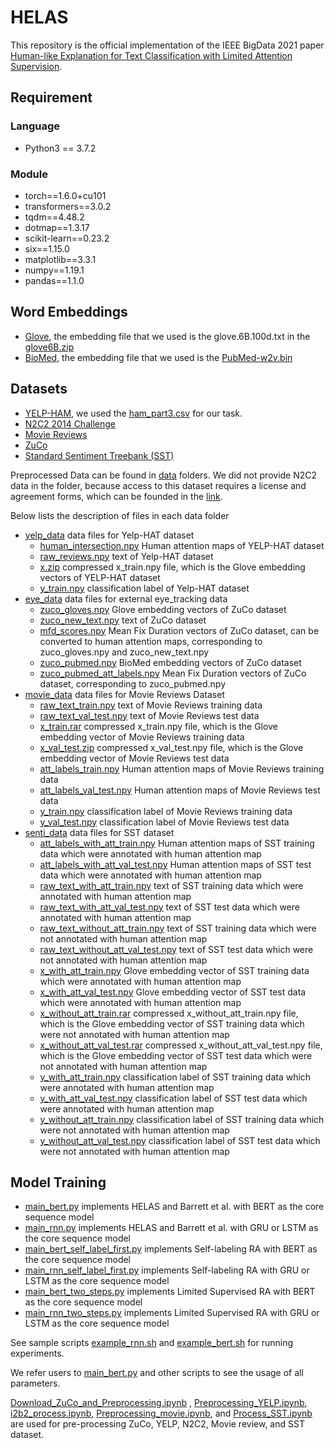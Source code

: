 # HELAS
This repository is the official implementation of the IEEE BigData 2021 paper [Human-like Explanation for Text Classification with Limited Attention Supervision](https://ieeexplore.ieee.org/abstract/document/9671444).

## Requirement
### Language
* Python3 == 3.7.2
### Module
* torch==1.6.0+cu101
* transformers==3.0.2
* tqdm==4.48.2
* dotmap==1.3.17
* scikit-learn==0.23.2
* six==1.15.0
* matplotlib==3.3.1
* numpy==1.19.1
* pandas==1.1.0

## Word Embeddings
* [Glove](https://nlp.stanford.edu/projects/glove/), the embedding file that we used is the glove.6B.100d.txt in the [glove6B.zip](http://downloads.cs.stanford.edu/nlp/data/glove.6B.zip)
* [BioMed](http://bio.nlplab.org/), the embedding file that we used is the [PubMed-w2v.bin](http://evexdb.org/pmresources/vec-space-models/PubMed-w2v.bin)

## Datasets
* [YELP-HAM](https://github.com/cansusen/Human-Attention-for-Text-Classification), we used the [ham_part3.csv](https://github.com/cansusen/Human-Attention-for-Text-Classification/blob/master/raw_data/ham_part3.csv) for our task.
* [N2C2 2014 Challenge](https://portal.dbmi.hms.harvard.edu/projects/n2c2-nlp/)
* [Movie Reviews](http://www.eraserbenchmark.com/)
* [ZuCo](https://osf.io/q3zws/)
* [Standard  Sentiment  Treebank (SST)](https://huggingface.co/datasets/sst#source-data)


Preprocessed Data can be found in [data](./data) folders. We did not provide N2C2 data in the folder, because access to this dataset requires a license and agreement forms, which can be founded in the [link](https://portal.dbmi.hms.harvard.edu/projects/n2c2-nlp/).

Below lists the description of files in each data folder
* [yelp_data](./yelp_data) data files for Yelp-HAT dataset
   * [human_intersection.npy](./data/human_intersection.npy) Human attention maps of YELP-HAT dataset
   * [raw_reviews.npy](./yelp_data/raw_reviews.npy) text of Yelp-HAT dataset
   * [x.zip](./yelp_data/x.zip) compressed x_train.npy file, which is the Glove embedding vectors of YELP-HAT dataset
   * [y_train.npy](./data/y.npy) classification label of Yelp-HAT dataset
* [eye_data](./eye_data) data files for external eye_tracking data
   * [zuco_gloves.npy](./eye_data/zuco_gloves.npy) Glove embedding vectors of ZuCo dataset
   * [zuco_new_text.npy](./eye_data/zuco_new_text.npy) text of ZuCo dataset
   * [mfd_scores.npy](./eye_data/mfd_scores.npy) Mean Fix Duration vectors of ZuCo dataset, can be converted to human attention maps, corresponding to zuco_gloves.npy and zuco_new_text.npy
   * [zuco_pubmed.npy](./eye_data/zuco_pubmed.npy) BioMed embedding vectors of ZuCo dataset
   * [zuco_pubmed_att_labels.npy](./eye_data/zuco_pubmed_att_labels.npy) Mean Fix Duration vectors of ZuCo dataset, corresponding to zuco_pubmed.npy
* [movie_data](./movie_data) data files for Movie Reviews Dataset
   * [raw_text_train.npy](./movie_data/raw_text_train.npy) text of Movie Reviews training data
   * [raw_text_val_test.npy](./movie_data/raw_text_val_test.npy) text of Movie Reviews test data
   * [x_train.rar](./movie_data/x_train.rar) compressed x_train.npy file, which is the Glove embedding vector of Movie Reviews training data
   * [x_val_test.zip](./movie_data/x_val_test.zip) compressed x_val_test.npy file, which is the Glove embedding vector of Movie Reviews test data
   * [att_labels_train.npy](./movie_data/att_labels_train.npy) Human attention maps of Movie Reviews training data
   * [att_labels_val_test.npy](./movie_data/att_labels_val_test.npy) Human attention maps of Movie Reviews test data  
   * [y_train.npy](./movie_data/y_train.npy) classification label of Movie Reviews training data
   * [y_val_test.npy](./movie_data/y_test.npy) classification label of Movie Reviews test data  
* [senti_data](.senti_data) data files for SST dataset
  * [att_labels_with_att_train.npy](./senti_data/att_labels_with_att_train.npy) Human attention maps of SST training data which were annotated with human attention map
  * [att_labels_with_att_val_test.npy](./senti_data/att_labels_with_att_val_test.npy) Human attention maps of SST test data which were annotated with human attention map
  * [raw_text_with_att_train.npy](./senti_data/raw_text_with_att_train.npy) text of SST training data which were annotated with human attention map
  * [raw_text_with_att_val_test.npy](./senti_data/raw_text_with_att_val_test.npy) text of SST test data which were annotated with human attention map
  * [raw_text_without_att_train.npy](./senti_data/raw_text_without_att_train.npy) text of SST training data which were not annotated with human attention map
  * [raw_text_without_att_val_test.npy](./senti_data/raw_text_without_att_val_test.npy) text of SST test data which were not annotated with human attention map
  * [x_with_att_train.npy](./senti_data/x_with_att_train.npy) Glove embedding vector of SST training data which were annotated with human attention map
  * [x_with_att_val_test.npy](./senti_data/x_with_att_val_test.npy) Glove embedding vector of SST test data which were annotated with human attention map
  * [x_without_att_train.rar](./senti_data/x_without_att_train.rar) compressed x_without_att_train.npy file, which is the Glove embedding vector of SST training data which were not annotated with human attention map
  * [x_without_att_val_test.rar](./senti_data/x_without_att_val_test.rar) compressed x_without_att_val_test.npy file, which is the Glove embedding vector of SST test data which were not annotated with human attention map
  * [y_with_att_train.npy](./senti_data/y_with_att_train.npy) classification label of SST training data which were annotated with human attention map
  * [y_with_att_val_test.npy](./senti_data/y_with_att_val_test.npy) classification label of SST test data which were annotated with human attention map
  * [y_without_att_train.npy](./senti_data/y_without_att_train.npy) classification label of SST training data which were not annotated with human attention map
  * [y_without_att_val_test.npy](./senti_data/y_without_att_val_test.npy) classification label of SST test data which were not annotated with human attention map


## Model Training
* [main_bert.py](./main_bert.py) implements HELAS and Barrett et al. with BERT as the core sequence model
* [main_rnn.py](./main_rnn.py) implements HELAS and Barrett et al. with GRU or LSTM as the core sequence model
* [main_bert_self_label_first.py](./main_bert_self_label_first.py) implements Self-labeling RA with BERT as the core sequence model
* [main_rnn_self_label_first.py](./main_rnn_self_label_first.py) implements Self-labeling RA with GRU or LSTM as the core sequence model
* [main_bert_two_steps.py](./main_bert_two_steps.py) implements Limited Supervised RA with BERT as the core sequence model
* [main_rnn_two_steps.py](./main_rnn_two_steps.py) implements Limited Supervised RA with GRU or LSTM as the core sequence model

See sample scripts [example_rnn.sh](./example_rnn.sh) and [example_bert.sh](./example_bert.sh) for running experiments. 

We refer users to [main_bert.py](./main_bert.py) and other scripts to see the usage of all parameters.

[Download_ZuCo_and_Preprocessing.ipynb](./Download_ZuCo_and_Preprocessing.ipynb) , [Preprocessing_YELP.ipynb](./Preprocessing_YELP.ipynb), [i2b2_process.ipynb](./i2b2_process.ipynb), [Preprocessing_movie.ipynb](./Preprocessing_movie.ipynb), and [Process_SST.ipynb](./Process_SST.ipynb) are used for pre-processing ZuCo, YELP, N2C2, Movie review, and SST dataset.
